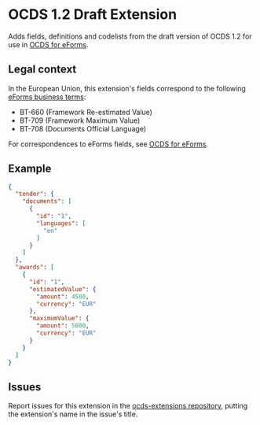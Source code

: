 # OCDS 1.2 Draft Extension

Adds fields, definitions and codelists from the draft version of OCDS 1.2 for use in [OCDS for eForms](https://standard.open-contracting.org/profiles/eforms/latest/en/).

## Legal context

In the European Union, this extension's fields correspond to the following [eForms business terms](https://docs.ted.europa.eu/eforms/latest/reference/business-terms/):

* BT-660 (Framework Re-estimated Value)
* BT-709 (Framework Maximum Value)
* BT-708 (Documents Official Language)

For correspondences to eForms fields, see [OCDS for eForms](https://standard.open-contracting.org/profiles/eforms/latest/en/).

## Example

```json
{
  "tender": {
    "documents": [
      {
        "id": "1",
        "languages": [
          "en"
        ]
      }
    ]
  },
  "awards": [
    {
      "id": "1",
      "estimatedValue": {
        "amount": 4500,
        "currency": "EUR"
      },
      "maximumValue": {
        "amount": 5000,
        "currency": "EUR"
      }
    }
  ]
}
```

## Issues

Report issues for this extension in the [ocds-extensions repository](https://github.com/open-contracting/ocds-extensions/issues), putting the extension's name in the issue's title.
